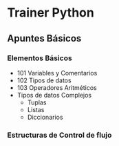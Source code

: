 # Trainer Python
## Apuntes Básicos

### Elementos Básicos
- 101 Variables y Comentarios
- 102 Tipos de datos
- 103 Operadores Aritméticos
- Tipos de datos Complejos
  - Tuplas
  - Listas
  - Diccionarios

### Estructuras de Control de flujo
